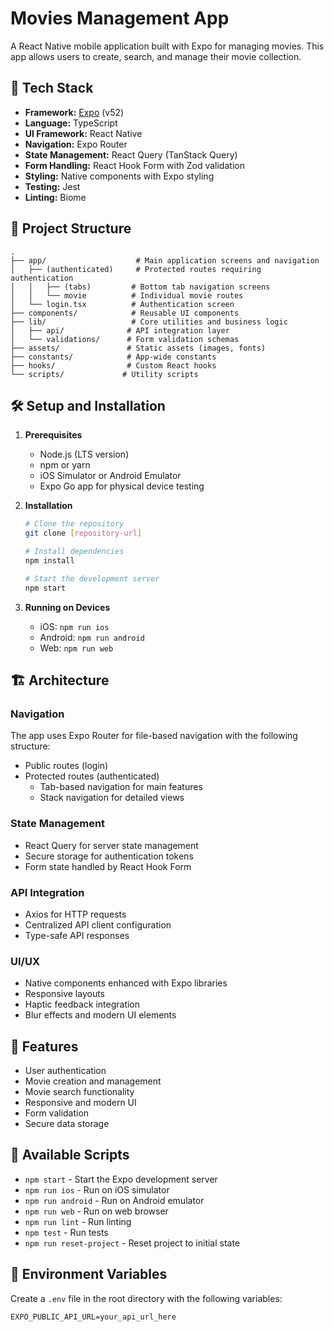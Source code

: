 # Movies Management App

A React Native mobile application built with Expo for managing movies. This app allows users to create, search, and manage their movie collection.

## 🚀 Tech Stack

- **Framework:** [Expo](https://expo.dev/) (v52)
- **Language:** TypeScript
- **UI Framework:** React Native
- **Navigation:** Expo Router
- **State Management:** React Query (TanStack Query)
- **Form Handling:** React Hook Form with Zod validation
- **Styling:** Native components with Expo styling
- **Testing:** Jest
- **Linting:** Biome

## 📁 Project Structure

```
.
├── app/                    # Main application screens and navigation
│   ├── (authenticated)     # Protected routes requiring authentication
│   │   ├── (tabs)         # Bottom tab navigation screens
│   │   └── movie          # Individual movie routes
│   └── login.tsx          # Authentication screen
├── components/            # Reusable UI components
├── lib/                   # Core utilities and business logic
│   ├── api/              # API integration layer
│   └── validations/      # Form validation schemas
├── assets/               # Static assets (images, fonts)
├── constants/            # App-wide constants
├── hooks/                # Custom React hooks
└── scripts/             # Utility scripts
```

## 🛠️ Setup and Installation

1. **Prerequisites**
   - Node.js (LTS version)
   - npm or yarn
   - iOS Simulator or Android Emulator
   - Expo Go app for physical device testing

2. **Installation**
   ```bash
   # Clone the repository
   git clone [repository-url]

   # Install dependencies
   npm install

   # Start the development server
   npm start
   ```

3. **Running on Devices**
   - iOS: `npm run ios`
   - Android: `npm run android`
   - Web: `npm run web`

## 🏗️ Architecture

### Navigation
The app uses Expo Router for file-based navigation with the following structure:
- Public routes (login)
- Protected routes (authenticated)
  - Tab-based navigation for main features
  - Stack navigation for detailed views

### State Management
- React Query for server state management
- Secure storage for authentication tokens
- Form state handled by React Hook Form

### API Integration
- Axios for HTTP requests
- Centralized API client configuration
- Type-safe API responses

### UI/UX
- Native components enhanced with Expo libraries
- Responsive layouts
- Haptic feedback integration
- Blur effects and modern UI elements

## 📱 Features

- User authentication
- Movie creation and management
- Movie search functionality
- Responsive and modern UI
- Form validation
- Secure data storage

## 🔧 Available Scripts

- `npm start` - Start the Expo development server
- `npm run ios` - Run on iOS simulator
- `npm run android` - Run on Android emulator
- `npm run web` - Run on web browser
- `npm run lint` - Run linting
- `npm test` - Run tests
- `npm run reset-project` - Reset project to initial state

## 📝 Environment Variables

Create a `.env` file in the root directory with the following variables:
```
EXPO_PUBLIC_API_URL=your_api_url_here
```

